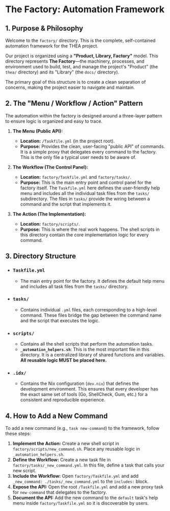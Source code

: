 # The Factory: Automation Framework

## 1. Purpose & Philosophy

Welcome to the `factory/` directory. This is the complete, self-contained automation framework for the THEA project.

Our project is organized using a **"Product, Library, Factory"** model. This directory represents **The Factory**—the machinery, processes, and environment used to build, test, and manage the project's "Product" (the `thea/` directory) and its "Library" (the `docs/` directory).

The primary goal of this structure is to create a clean separation of concerns, making the project easier to navigate and maintain.

## 2. The "Menu / Workflow / Action" Pattern

The automation within the factory is designed around a three-layer pattern to ensure logic is organized and easy to trace.

1.  **The Menu (Public API):**
    *   **Location:** `/Taskfile.yml` (in the project root).
    *   **Purpose:** Provides the clean, user-facing "public API" of commands. It is a simple proxy that delegates every command to the factory. This is the only file a typical user needs to be aware of.

2.  **The Workflow (The Control Panel):**
    *   **Location:** `factory/Taskfile.yml` and `factory/tasks/`.
    *   **Purpose:** This is the main entry point and control panel for the factory itself. The `Taskfile.yml` here defines the user-friendly help menu and includes all the individual task files from the `tasks/` subdirectory. The files in `tasks/` provide the wiring between a command and the script that implements it.

3.  **The Action (The Implementation):**
    *   **Location:** `factory/scripts/`.
    *   **Purpose:** This is where the real work happens. The shell scripts in this directory contain the core implementation logic for every command.

## 3. Directory Structure

*   ### `Taskfile.yml`
    *   The main entry point for the factory. It defines the default help menu and includes all task files from the `tasks/` directory.

*   ### `tasks/`
    *   Contains individual `.yml` files, each corresponding to a high-level command. These files bridge the gap between the command name and the script that executes the logic.

*   ### `scripts/`
    *   Contains all the shell scripts that perform the automation tasks.
    *   **`_automation_helpers.sh`**: This is the most important file in this directory. It is a centralized library of shared functions and variables. **All reusable logic MUST be placed here.**

*   ### `.idx/`
    *   Contains the Nix configuration (`dev.nix`) that defines the development environment. This ensures that every developer has the exact same set of tools (Go, ShellCheck, Gum, etc.) for a consistent and reproducible experience.

## 4. How to Add a New Command

To add a new command (e.g., `task new-command`) to the framework, follow these steps:

1.  **Implement the Action:** Create a new shell script in `factory/scripts/new_command.sh`. Place any reusable logic in `_automation_helpers.sh`.
2.  **Define the Workflow:** Create a new task file in `factory/tasks/_new_command.yml`. In this file, define a task that calls your new script.
3.  **Include the Workflow:** Open `factory/Taskfile.yml` and add `_new_command: ./tasks/_new_command.yml` to the `includes:` block.
4.  **Expose the API:** Open the root `/Taskfile.yml` and add a new proxy task for `new-command` that delegates to the factory.
5.  **Document the API:** Add the new command to the `default` task's help menu inside `factory/Taskfile.yml` so it is discoverable by users.
